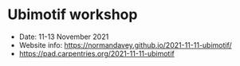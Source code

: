 # Ubimotif workshop

* Date: 11-13 November 2021
* Website info: https://normandavey.github.io/2021-11-11-ubimotif/
* https://pad.carpentries.org/2021-11-11-ubimotif
